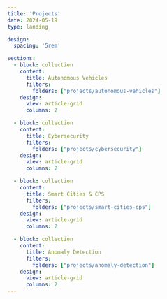 ```yaml
---
title: 'Projects'
date: 2024-05-19
type: landing

design:
  spacing: '5rem'

sections:
  - block: collection
    content:
      title: Autonomous Vehicles
      filters:
        folders: ["projects/autonomous-vehicles"]
    design:
      view: article-grid
      columns: 2

  - block: collection
    content:
      title: Cybersecurity
      filters:
        folders: ["projects/cybersecurity"]
    design:
      view: article-grid
      columns: 2

  - block: collection
    content:
      title: Smart Cities & CPS
      filters:
        folders: ["projects/smart-cities-cps"]
    design:
      view: article-grid
      columns: 2

  - block: collection
    content:
      title: Anomaly Detection
      filters:
        folders: ["projects/anomaly-detection"]
    design:
      view: article-grid
      columns: 2
---
```

